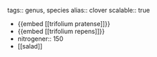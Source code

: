 tags:: genus, species
alias:: clover
scalable:: true

- {{embed [[trifolium pratense]]}}
- {{embed [[trifolium repens]]}}
- nitrogener:: 150
- [[salad]]
